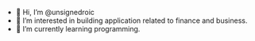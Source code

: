 - 👋 Hi, I’m @unsignedroic
- 👀 I’m interested in building application related to finance and business. 
- 🌱 I’m currently learning programming.

<!---
unsignedroic/unsignedroic is a ✨ special ✨ repository because its `README.md` (this file) appears on your GitHub profile.
You can click the Preview link to take a look at your changes.
--->
